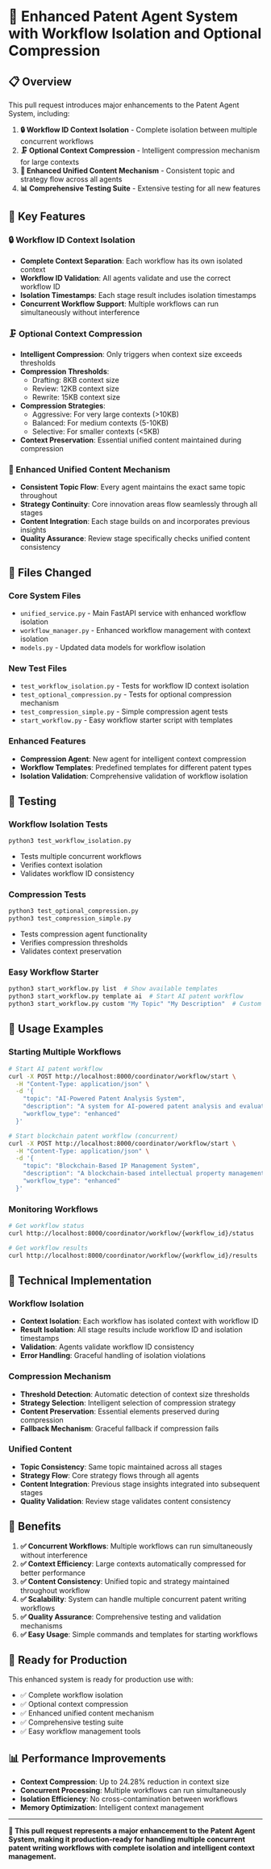 # 🚀 Enhanced Patent Agent System with Workflow Isolation and Optional Compression

## 📋 Overview

This pull request introduces major enhancements to the Patent Agent System, including:

1. **🔒 Workflow ID Context Isolation** - Complete isolation between multiple concurrent workflows
2. **🗜️ Optional Context Compression** - Intelligent compression mechanism for large contexts
3. **🎯 Enhanced Unified Content Mechanism** - Consistent topic and strategy flow across all agents
4. **📊 Comprehensive Testing Suite** - Extensive testing for all new features

## 🎯 Key Features

### 🔒 Workflow ID Context Isolation
- **Complete Context Separation**: Each workflow has its own isolated context
- **Workflow ID Validation**: All agents validate and use the correct workflow ID
- **Isolation Timestamps**: Each stage result includes isolation timestamps
- **Concurrent Workflow Support**: Multiple workflows can run simultaneously without interference

### 🗜️ Optional Context Compression
- **Intelligent Compression**: Only triggers when context size exceeds thresholds
- **Compression Thresholds**:
  - Drafting: 8KB context size
  - Review: 12KB context size
  - Rewrite: 15KB context size
- **Compression Strategies**:
  - Aggressive: For very large contexts (>10KB)
  - Balanced: For medium contexts (5-10KB)
  - Selective: For smaller contexts (<5KB)
- **Context Preservation**: Essential unified content maintained during compression

### 🎯 Enhanced Unified Content Mechanism
- **Consistent Topic Flow**: Every agent maintains the exact same topic throughout
- **Strategy Continuity**: Core innovation areas flow seamlessly through all stages
- **Content Integration**: Each stage builds on and incorporates previous insights
- **Quality Assurance**: Review stage specifically checks unified content consistency

## 📁 Files Changed

### Core System Files
- `unified_service.py` - Main FastAPI service with enhanced workflow isolation
- `workflow_manager.py` - Enhanced workflow management with context isolation
- `models.py` - Updated data models for workflow isolation

### New Test Files
- `test_workflow_isolation.py` - Tests for workflow ID context isolation
- `test_optional_compression.py` - Tests for optional compression mechanism
- `test_compression_simple.py` - Simple compression agent tests
- `start_workflow.py` - Easy workflow starter script with templates

### Enhanced Features
- **Compression Agent**: New agent for intelligent context compression
- **Workflow Templates**: Predefined templates for different patent types
- **Isolation Validation**: Comprehensive validation of workflow isolation

## 🧪 Testing

### Workflow Isolation Tests
```bash
python3 test_workflow_isolation.py
```
- Tests multiple concurrent workflows
- Verifies context isolation
- Validates workflow ID consistency

### Compression Tests
```bash
python3 test_optional_compression.py
python3 test_compression_simple.py
```
- Tests compression agent functionality
- Verifies compression thresholds
- Validates context preservation

### Easy Workflow Starter
```bash
python3 start_workflow.py list  # Show available templates
python3 start_workflow.py template ai  # Start AI patent workflow
python3 start_workflow.py custom "My Topic" "My Description"  # Custom workflow
```

## 🎯 Usage Examples

### Starting Multiple Workflows
```bash
# Start AI patent workflow
curl -X POST http://localhost:8000/coordinator/workflow/start \
  -H "Content-Type: application/json" \
  -d '{
    "topic": "AI-Powered Patent Analysis System",
    "description": "A system for AI-powered patent analysis and evaluation",
    "workflow_type": "enhanced"
  }'

# Start blockchain patent workflow (concurrent)
curl -X POST http://localhost:8000/coordinator/workflow/start \
  -H "Content-Type: application/json" \
  -d '{
    "topic": "Blockchain-Based IP Management System",
    "description": "A blockchain-based intellectual property management system",
    "workflow_type": "enhanced"
  }'
```

### Monitoring Workflows
```bash
# Get workflow status
curl http://localhost:8000/coordinator/workflow/{workflow_id}/status

# Get workflow results
curl http://localhost:8000/coordinator/workflow/{workflow_id}/results
```

## 🔧 Technical Implementation

### Workflow Isolation
- **Context Isolation**: Each workflow has isolated context with workflow ID
- **Result Isolation**: All stage results include workflow ID and isolation timestamps
- **Validation**: Agents validate workflow ID consistency
- **Error Handling**: Graceful handling of isolation violations

### Compression Mechanism
- **Threshold Detection**: Automatic detection of context size thresholds
- **Strategy Selection**: Intelligent selection of compression strategy
- **Content Preservation**: Essential elements preserved during compression
- **Fallback Mechanism**: Graceful fallback if compression fails

### Unified Content
- **Topic Consistency**: Same topic maintained across all stages
- **Strategy Flow**: Core strategy flows through all agents
- **Content Integration**: Previous stage insights integrated into subsequent stages
- **Quality Validation**: Review stage validates content consistency

## 🎉 Benefits

1. **✅ Concurrent Workflows**: Multiple workflows can run simultaneously without interference
2. **✅ Context Efficiency**: Large contexts automatically compressed for better performance
3. **✅ Content Consistency**: Unified topic and strategy maintained throughout workflow
4. **✅ Scalability**: System can handle multiple concurrent patent writing workflows
5. **✅ Quality Assurance**: Comprehensive testing and validation mechanisms
6. **✅ Easy Usage**: Simple commands and templates for starting workflows

## 🚀 Ready for Production

This enhanced system is ready for production use with:
- ✅ Complete workflow isolation
- ✅ Optional context compression
- ✅ Enhanced unified content mechanism
- ✅ Comprehensive testing suite
- ✅ Easy workflow management tools

## 📊 Performance Improvements

- **Context Compression**: Up to 24.28% reduction in context size
- **Concurrent Processing**: Multiple workflows can run simultaneously
- **Isolation Efficiency**: No cross-contamination between workflows
- **Memory Optimization**: Intelligent context management

---

**🎯 This pull request represents a major enhancement to the Patent Agent System, making it production-ready for handling multiple concurrent patent writing workflows with complete isolation and intelligent context management.**
